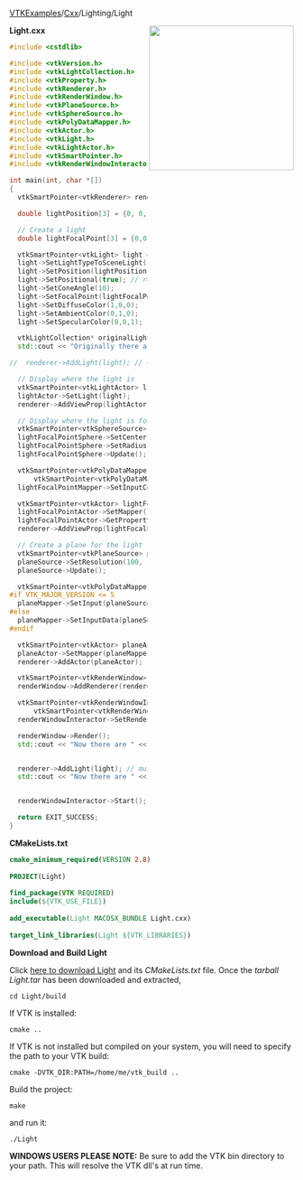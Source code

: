 [VTKExamples](/index/)/[Cxx](/Cxx)/Lighting/Light

<img align="right" src="https://github.com/lorensen/VTKExamples/blob/gh-pages/Testing/Baseline/Lighting/TestLight.png?raw=true" width="256" />

**Light.cxx**
```c++
#include <cstdlib>

#include <vtkVersion.h>
#include <vtkLightCollection.h>
#include <vtkProperty.h>
#include <vtkRenderer.h>
#include <vtkRenderWindow.h>
#include <vtkPlaneSource.h>
#include <vtkSphereSource.h>
#include <vtkPolyDataMapper.h>
#include <vtkActor.h>
#include <vtkLight.h>
#include <vtkLightActor.h>
#include <vtkSmartPointer.h>
#include <vtkRenderWindowInteractor.h>

int main(int, char *[])
{
  vtkSmartPointer<vtkRenderer> renderer = vtkSmartPointer<vtkRenderer>::New();

  double lightPosition[3] = {0, 0, 1};

  // Create a light
  double lightFocalPoint[3] = {0,0,0};

  vtkSmartPointer<vtkLight> light = vtkSmartPointer<vtkLight>::New();
  light->SetLightTypeToSceneLight();
  light->SetPosition(lightPosition[0], lightPosition[1], lightPosition[2]);
  light->SetPositional(true); // required for vtkLightActor below
  light->SetConeAngle(10);
  light->SetFocalPoint(lightFocalPoint[0], lightFocalPoint[1], lightFocalPoint[2]);
  light->SetDiffuseColor(1,0,0);
  light->SetAmbientColor(0,1,0);
  light->SetSpecularColor(0,0,1);

  vtkLightCollection* originalLights = renderer->GetLights();
  std::cout << "Originally there are " << originalLights->GetNumberOfItems() << " lights." << std::endl;

//  renderer->AddLight(light); // can't do this here - must do this after the renderWindow->Render() below

  // Display where the light is
  vtkSmartPointer<vtkLightActor> lightActor = vtkSmartPointer<vtkLightActor>::New();
  lightActor->SetLight(light);
  renderer->AddViewProp(lightActor);

  // Display where the light is focused
  vtkSmartPointer<vtkSphereSource> lightFocalPointSphere = vtkSmartPointer<vtkSphereSource>::New();
  lightFocalPointSphere->SetCenter(lightFocalPoint);
  lightFocalPointSphere->SetRadius(.1);
  lightFocalPointSphere->Update();

  vtkSmartPointer<vtkPolyDataMapper> lightFocalPointMapper =
      vtkSmartPointer<vtkPolyDataMapper>::New();
  lightFocalPointMapper->SetInputConnection(lightFocalPointSphere->GetOutputPort());

  vtkSmartPointer<vtkActor> lightFocalPointActor = vtkSmartPointer<vtkActor>::New();
  lightFocalPointActor->SetMapper(lightFocalPointMapper);
  lightFocalPointActor->GetProperty()->SetColor(1.0, 1.0, 0.0); //(R,G,B)
  renderer->AddViewProp(lightFocalPointActor);

  // Create a plane for the light to shine on
  vtkSmartPointer<vtkPlaneSource> planeSource = vtkSmartPointer<vtkPlaneSource>::New();
  planeSource->SetResolution(100, 100);
  planeSource->Update();

  vtkSmartPointer<vtkPolyDataMapper> planeMapper = vtkSmartPointer<vtkPolyDataMapper>::New();
#if VTK_MAJOR_VERSION <= 5
  planeMapper->SetInput(planeSource->GetOutput());
#else
  planeMapper->SetInputData(planeSource->GetOutput());
#endif

  vtkSmartPointer<vtkActor> planeActor = vtkSmartPointer<vtkActor>::New();
  planeActor->SetMapper(planeMapper);
  renderer->AddActor(planeActor);

  vtkSmartPointer<vtkRenderWindow> renderWindow = vtkSmartPointer<vtkRenderWindow>::New();
  renderWindow->AddRenderer(renderer);

  vtkSmartPointer<vtkRenderWindowInteractor> renderWindowInteractor =
      vtkSmartPointer<vtkRenderWindowInteractor>::New();
  renderWindowInteractor->SetRenderWindow(renderWindow);

  renderWindow->Render();
  std::cout << "Now there are " << originalLights->GetNumberOfItems() << " lights." << std::endl;


  renderer->AddLight(light); // must do this after renderWindow->Render();
  std::cout << "Now there are " << originalLights->GetNumberOfItems() << " lights." << std::endl;


  renderWindowInteractor->Start();

  return EXIT_SUCCESS;
}
```
**CMakeLists.txt**
```cmake
cmake_minimum_required(VERSION 2.8)
 
PROJECT(Light)
 
find_package(VTK REQUIRED)
include(${VTK_USE_FILE})
 
add_executable(Light MACOSX_BUNDLE Light.cxx)
 
target_link_libraries(Light ${VTK_LIBRARIES})
```

**Download and Build Light**

Click [here to download Light](https://github.com/lorensen/VTKWikiExamplesTarballs/raw/master/Light.tar) and its *CMakeLists.txt* file.
Once the *tarball Light.tar* has been downloaded and extracted,
```
cd Light/build 
```
If VTK is installed:
```
cmake ..
```
If VTK is not installed but compiled on your system, you will need to specify the path to your VTK build:
```
cmake -DVTK_DIR:PATH=/home/me/vtk_build ..
```
Build the project:
```
make
```
and run it:
```
./Light
```
**WINDOWS USERS PLEASE NOTE:** Be sure to add the VTK bin directory to your path. This will resolve the VTK dll's at run time.

